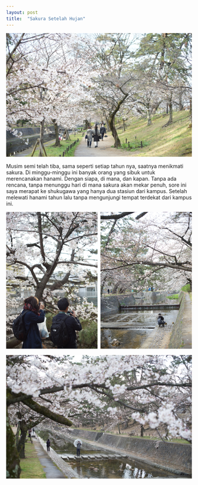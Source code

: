 ```yaml
---
layout: post
title:  "Sakura Setelah Hujan"
---
```


![20190331_01](/images/20190331_01.JPG)

Musim semi telah tiba, sama seperti setiap tahun nya, saatnya menikmati sakura. Di minggu-minggu ini banyak orang yang sibuk untuk merencanakan hanami. Dengan siapa, di mana, dan kapan. Tanpa ada rencana, tanpa menunggu hari di mana sakura akan mekar penuh, sore ini saya merapat ke shukugawa yang hanya dua stasiun dari kampus. Setelah melewati hanami tahun lalu tanpa mengunjungi tempat terdekat dari kampus ini.

![20190331_01](/images/20190331_02.JPG)

![20190331_01](/images/20190331_03.JPG)
